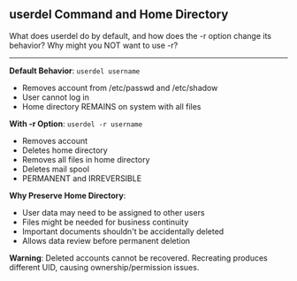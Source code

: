 ## userdel Command and Home Directory

What does userdel do by default, and how does the -r option change its behavior? Why might you NOT want to use -r?

---

**Default Behavior**: `userdel username`
- Removes account from /etc/passwd and /etc/shadow
- User cannot log in
- Home directory REMAINS on system with all files

**With -r Option**: `userdel -r username`
- Removes account
- Deletes home directory
- Removes all files in home directory
- Deletes mail spool
- PERMANENT and IRREVERSIBLE

**Why Preserve Home Directory**:
- User data may need to be assigned to other users
- Files might be needed for business continuity
- Important documents shouldn't be accidentally deleted
- Allows data review before permanent deletion

**Warning**: Deleted accounts cannot be recovered. Recreating produces different UID, causing ownership/permission issues.

